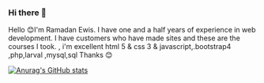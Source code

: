 ### Hi there 👋

Hello 😊I'm Ramadan Ewis. I have one and a half years of experience in web development. I have customers who have made sites and these are the courses I took. , i'm excellent  html 5 & css 3 & javascript,.bootstrap4 ,php,larval ,mysql,sql 
Thanks 😊

[![Anurag's GitHub stats](https://github-readme-stats.vercel.app/api?username=RamadanEwis)](https://github.com/anuraghazra/github-readme-stats)
